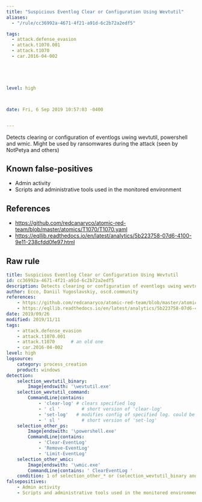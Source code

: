 ```yaml
---
title: "Suspicious Eventlog Clear or Configuration Using Wevtutil"
aliases:
  - "/rule/cc36992a-4671-4f21-a91d-6c2b72a2edf5"

tags:
  - attack.defense_evasion
  - attack.t1070.001
  - attack.t1070
  - car.2016-04-002





level: high



date: Fri, 6 Sep 2019 10:57:03 -0400


---
```


Detects clearing or configuration of eventlogs uwing wevtutil, powershell and wmic. Might be used by ransomwares during the attack (seen by NotPetya and others)

<!--more-->


## Known false-positives

* Admin activity
* Scripts and administrative tools used in the monitored environment



## References

* https://github.com/redcanaryco/atomic-red-team/blob/master/atomics/T1070/T1070.yaml
* https://eqllib.readthedocs.io/en/latest/analytics/5b223758-07d6-4100-9e11-238cfdd0fe97.html


## Raw rule
```yaml
title: Suspicious Eventlog Clear or Configuration Using Wevtutil
id: cc36992a-4671-4f21-a91d-6c2b72a2edf5
description: Detects clearing or configuration of eventlogs uwing wevtutil, powershell and wmic. Might be used by ransomwares during the attack (seen by NotPetya and others)
author: Ecco, Daniil Yugoslavskiy, oscd.community
references:
    - https://github.com/redcanaryco/atomic-red-team/blob/master/atomics/T1070/T1070.yaml
    - https://eqllib.readthedocs.io/en/latest/analytics/5b223758-07d6-4100-9e11-238cfdd0fe97.html
date: 2019/09/26
modified: 2019/11/11
tags:
    - attack.defense_evasion
    - attack.t1070.001
    - attack.t1070      # an old one
    - car.2016-04-002
level: high
logsource:
    category: process_creation
    product: windows
detection:
    selection_wevtutil_binary:
        Image|endswith: '\wevtutil.exe'
    selection_wevtutil_command:
        CommandLine|contains:
            - 'clear-log' # clears specified log
            - ' cl '        # short version of 'clear-log'
            - 'set-log'   # modifies config of specified log. could be uset to set it to a tiny size
            - ' sl '        # short version of 'set-log'
    selection_other_ps:
        Image|endswith: '\powershell.exe'
        CommandLine|contains:
            - 'Clear-EventLog'
            - 'Remove-EventLog'
            - 'Limit-EventLog'
    selection_other_wmic:
        Image|endswith: '\wmic.exe'
        CommandLine|contains: ' ClearEventLog '
    condition: 1 of selection_other_* or (selection_wevtutil_binary and selection_wevtutil_command)
falsepositives:
    - Admin activity
    - Scripts and administrative tools used in the monitored environment

```
